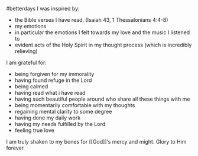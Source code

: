 #betterdays
I was inspired by:

- the Bible verses I have read. (Isaiah 43, 1 Thessalonians 4:4-8)
- my emotions
- in particular the emotions I felt towards my love and the music I listened to
- evident acts of the Holy Spirit in my thought process (which is incredibly relieving)

I am grateful for:

- being forgiven for my immorality
- having found refuge in the Lord
- being calmed
- having read what i have read
- having such beautiful people around who share all these things with me
- being momentarily comfortable with my thoughts
- regaining mental clarity to some degree
- having done my daily work
- having my needs fulfilled by the Lord
- feeling true love

I am truly shaken to my bones for [[God]]‘s mercy and might.
Glory to Him forever.